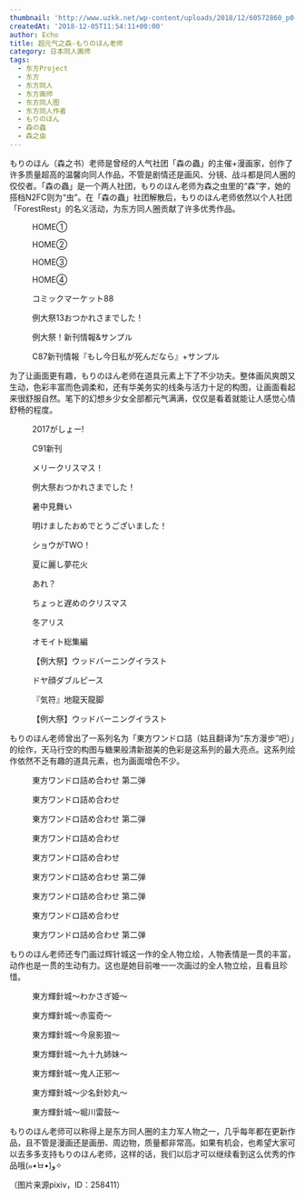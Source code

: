 ```yaml
---
thumbnail: 'http://www.uzkk.net/wp-content/uploads/2018/12/60572860_p0-825x510.jpg'
createdAt: '2018-12-05T11:54:11+00:00'
author: Echo
title: 超元气之森-もりのほん老师
category: 日本同人画师
tags:
  - 东方Project
  - 东方
  - 东方同人
  - 东方画师
  - 东方同人图
  - 东方同人作者
  - もりのほん
  - 森の蟲
  - 森之虫
---
```


もりのほん（森之书）老师是曾经的人气社团「森の蟲」的主催+漫画家，创作了许多质量超高的温馨向同人作品，不管是剧情还是画风、分镜、战斗都是同人圈的佼佼者。「森の蟲」是一个两人社团，もりのほん老师为森之虫里的“森”字，她的搭档N2FC则为“虫”。在「森の蟲」社团解散后，もりのほん老师依然以个人社团「ForestRest」的名义活动，为东方同人圈贡献了许多优秀作品。

<figure>
  <img src="http://www.uzkk.net/wp-content/uploads/2018/12/64221126_p0-736x1024.jpg" alt=""/>
  <figcaption>HOME①</figcaption>
</figure>

<figure>
  <img src="http://www.uzkk.net/wp-content/uploads/2018/12/65400195_p0-725x1024.jpg" alt=""/>
  <figcaption>HOME②</figcaption>
</figure>

<figure>
  <img src="http://www.uzkk.net/wp-content/uploads/2018/12/68531553_p0-711x1024.png" alt=""/>
  <figcaption>HOME③</figcaption>
</figure>

<figure>
  <img src="http://www.uzkk.net/wp-content/uploads/2018/12/70070359_p0-732x1024.jpg" alt=""/>
  <figcaption>HOME④</figcaption>
</figure>

<figure>
  <img src="http://www.uzkk.net/wp-content/uploads/2018/12/51919988_p0.jpg" alt=""/>
  <figcaption>コミックマーケット88</figcaption>
</figure>

<figure>
  <img src="http://www.uzkk.net/wp-content/uploads/2018/12/56815615_p0-884x1024.png" alt=""/>
  <figcaption>例大祭13おつかれさまでした！</figcaption>
</figure>

<figure>
  <img src="http://www.uzkk.net/wp-content/uploads/2018/12/50270079_p0-731x1024.jpg" alt=""/>
  <figcaption>例大祭！新刊情報&サンプル</figcaption>
</figure>

<figure>
  <img src="http://www.uzkk.net/wp-content/uploads/2018/12/47750786_p0-727x1024.jpg" alt=""/>
  <figcaption>C87新刊情報『もし今日私が死んだなら』+サンプル</figcaption>
</figure>

为了让画面更有趣，もりのほん老师在道具元素上下了不少功夫。整体画风爽朗又生动，色彩丰富而色调柔和，还有华美务实的线条与活力十足的构图，让画面看起来很舒服自然。笔下的幻想乡少女全部都元气满满，仅仅是看着就能让人感觉心情舒畅的程度。

<figure>
  <img src="http://www.uzkk.net/wp-content/uploads/2018/12/61190458_p0-1024x576.jpg" alt=""/>
  <figcaption>2017がしょー!</figcaption>
</figure>

<figure>
  <img src="http://www.uzkk.net/wp-content/uploads/2018/12/60572860_p0-1024x725.jpg" alt=""/>
  <figcaption>C91新刊</figcaption>
</figure>

<figure>
  <img src="http://www.uzkk.net/wp-content/uploads/2018/12/60561552_p0-1024x724.png" alt=""/>
  <figcaption>メリークリスマス！</figcaption>
</figure>

<figure>
  <img src="http://www.uzkk.net/wp-content/uploads/2018/12/50356536_p0-1024x732.jpg" alt=""/>
  <figcaption>例大祭おつかれさまでした！</figcaption>
</figure>

<figure>
  <img src="http://www.uzkk.net/wp-content/uploads/2018/12/58231596_p0-1024x802.png" alt=""/>
  <figcaption>暑中見舞い</figcaption>
</figure>

<figure>
  <img src="http://www.uzkk.net/wp-content/uploads/2018/12/48028438_p0-1024x724.jpg" alt=""/>
  <figcaption>明けましたおめでとうございました！</figcaption>
</figure>

<figure>
  <img src="http://www.uzkk.net/wp-content/uploads/2018/12/54530189_p0.png" alt=""/>
  <figcaption>ショウがTWO！</figcaption>
</figure>

<figure>
  <img src="http://www.uzkk.net/wp-content/uploads/2018/12/52222354_p0-859x1024.png" alt=""/>
  <figcaption>夏に麗し夢花火</figcaption>
</figure>

<figure>
  <img src="http://www.uzkk.net/wp-content/uploads/2018/12/44662281_p0-730x1024.jpg" alt=""/>
  <figcaption>あれ？</figcaption>
</figure>

<figure>
  <img src="http://www.uzkk.net/wp-content/uploads/2018/12/16054771_p0-722x1024.jpg" alt=""/>
  <figcaption>ちょっと遅めのクリスマス</figcaption>
</figure>

<figure>
  <img src="http://www.uzkk.net/wp-content/uploads/2018/12/32452074_p0.jpg" alt=""/>
  <figcaption>冬アリス</figcaption>
</figure>

<figure>
  <img src="http://www.uzkk.net/wp-content/uploads/2018/12/32294988_p0.jpg" alt=""/>
  <figcaption>オモイト総集編</figcaption>
</figure>

<figure>
  <img src="http://www.uzkk.net/wp-content/uploads/2018/12/27331649_p0-725x1024.jpg" alt=""/>
  <figcaption>【例大祭】ウッドバーニングイラスト</figcaption>
</figure>

<figure>
  <img src="http://www.uzkk.net/wp-content/uploads/2018/12/24919229_p0-1024x768.jpg" alt=""/>
  <figcaption>ドヤ顔ダブルピース</figcaption>
</figure>

<figure>
  <img src="http://www.uzkk.net/wp-content/uploads/2018/12/21328693_p0-1024x819.jpg" alt=""/>
  <figcaption>『気符』地龍天龍脚</figcaption>
</figure>

<figure>
  <img src="http://www.uzkk.net/wp-content/uploads/2018/12/21241688_p0-1024x853.jpg" alt=""/>
  <figcaption>【例大祭】ウッドバーニングイラスト</figcaption>
</figure>

もりのほん老师曾出了一系列名为「東方ワンドロ詰（姑且翻译为“东方漫步”吧）」的绘作，天马行空的构图与糖果般清新甜美的色彩是这系列的最大亮点。这系列绘作依然不乏有趣的道具元素，也为画面增色不少。

<figure>
  <img src="http://www.uzkk.net/wp-content/uploads/2018/12/47286667_p3.jpg" alt=""/>
  <figcaption>東方ワンドロ詰め合わせ 第二弹</figcaption>
</figure>

<figure>
  <img src="http://www.uzkk.net/wp-content/uploads/2018/12/46927889_p6.jpg" alt=""/>
  <figcaption>東方ワンドロ詰め合わせ</figcaption>
</figure>

<figure>
  <img src="http://www.uzkk.net/wp-content/uploads/2018/12/47286667_p0.jpg" alt=""/>
  <figcaption>東方ワンドロ詰め合わせ 第二弹</figcaption>
</figure>

<figure>
  <img src="http://www.uzkk.net/wp-content/uploads/2018/12/46927889_p5.jpg" alt=""/>
  <figcaption>東方ワンドロ詰め合わせ</figcaption>
</figure>

<figure>
  <img src="http://www.uzkk.net/wp-content/uploads/2018/12/46927889_p9.jpg" alt=""/>
  <figcaption>東方ワンドロ詰め合わせ</figcaption>
</figure>

<figure>
  <img src="http://www.uzkk.net/wp-content/uploads/2018/12/47286667_p7.jpg" alt=""/>
  <figcaption>東方ワンドロ詰め合わせ 第二弹</figcaption>
</figure>

<figure>
  <img src="http://www.uzkk.net/wp-content/uploads/2018/12/47286667_p1.jpg" alt=""/>
  <figcaption>東方ワンドロ詰め合わせ 第二弹</figcaption>
</figure>

<figure>
  <img src="http://www.uzkk.net/wp-content/uploads/2018/12/46927889_p8-720x1024.jpg" alt=""/>
  <figcaption>東方ワンドロ詰め合わせ</figcaption>
</figure>

<figure>
  <img src="http://www.uzkk.net/wp-content/uploads/2018/12/47286667_p2.jpg" alt=""/>
  <figcaption>東方ワンドロ詰め合わせ 第二弹</figcaption>
</figure>

もりのほん老师还专门画过辉针城这一作的全人物立绘，人物表情是一贯的丰富，动作也是一贯的生动有力。这也是她目前唯一一次画过的全人物立绘，且看且珍惜。

<figure>
  <img src="http://www.uzkk.net/wp-content/uploads/2018/12/39813292_p0.jpg" alt=""/>
  <figcaption>東方輝針城〜わかさぎ姫〜</figcaption>
</figure>

<figure>
  <img src="http://www.uzkk.net/wp-content/uploads/2018/12/39830211_p0.jpg" alt=""/>
  <figcaption>東方輝針城〜赤蛮奇〜</figcaption>
</figure>

<figure>
  <img src="http://www.uzkk.net/wp-content/uploads/2018/12/39863932_p0.jpg" alt=""/>
  <figcaption>東方輝針城〜今泉影狼〜</figcaption>
</figure>

<figure>
  <img src="http://www.uzkk.net/wp-content/uploads/2018/12/39961894_p0.jpg" alt=""/>
  <figcaption>東方輝針城〜九十九姉妹〜</figcaption>
</figure>

<figure>
  <img src="http://www.uzkk.net/wp-content/uploads/2018/12/40366129_p0-1.jpg" alt=""/>
  <figcaption>東方輝針城〜鬼人正邪〜</figcaption>
</figure>

<figure>
  <img src="http://www.uzkk.net/wp-content/uploads/2018/12/40383914_p0.jpg" alt=""/>
  <figcaption>東方輝針城〜少名針妙丸〜</figcaption>
</figure>

<figure>
  <img src="http://www.uzkk.net/wp-content/uploads/2018/12/40407236_p0-970x1024.jpg" alt=""/>
  <figcaption>東方輝針城〜堀川雷鼓〜</figcaption>
</figure>

もりのほん老师可以称得上是东方同人圈的主力军人物之一，几乎每年都在更新作品，且不管是漫画还是画册、周边物，质量都非常高。如果有机会，也希望大家可以去多多支持もりのほん老师，这样的话，我们以后才可以继续看到这么优秀的作品哦(๑•̀ㅂ•́)و✧

（图片来源pixiv，ID：258411）

